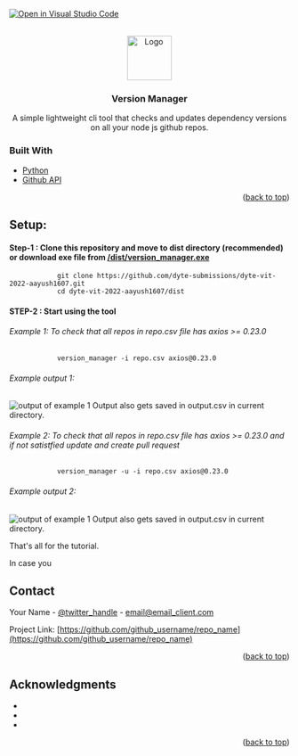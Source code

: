 [![Open in Visual Studio Code](https://classroom.github.com/assets/open-in-vscode-c66648af7eb3fe8bc4f294546bfd86ef473780cde1dea487d3c4ff354943c9ae.svg)](https://classroom.github.com/online_ide?assignment_repo_id=7950853&assignment_repo_type=AssignmentRepo)
<div id="top"></div>

<!-- PROJECT SHIELDS -->
<!--
*** I'm using markdown "reference style" links for readability.
*** Reference links are enclosed in brackets [ ] instead of parentheses ( ).
*** See the bottom of this document for the declaration of the reference variables
*** for contributors-url, forks-url, etc. This is an optional, concise syntax you may use.
*** https://www.markdownguide.org/basic-syntax/#reference-style-links
-->

<!-- PROJECT LOGO -->
<br />
<div align="center">
  <a href="https://github.com/dyte-submissions/dyte-vit-2022-aayush1607">
    <img src="images/logo.png" alt="Logo" width="80" height="80">
  </a>

<h3 align="center">Version Manager</h3>

  <p align="center">
    A simple lightweight cli tool that checks and updates dependency versions on all your node js github repos.
    <br />
  </p>
</div>

### Built With

* [Python](https://www.python.org/)
* [Github API](https://docs.github.com/en/rest)

<p align="right">(<a href="#top">back to top</a>)</p>

## Setup:
#### Step-1 : Clone this repository and move to dist directory (recommended) or download exe file from [/dist/version_manager.exe](https://github.com/dyte-submissions/dyte-vit-2022-aayush1607/blob/main/dist/version_manager.exe)
```
            git clone https://github.com/dyte-submissions/dyte-vit-2022-aayush1607.git
            cd dyte-vit-2022-aayush1607/dist
```
#### STEP-2 : Start using the tool
  ###### Example 1: To check that all repos in repo.csv file has axios >= 0.23.0
```
            version_manager -i repo.csv axios@0.23.0
```
  ###### Example output 1:
  <img src="images/output1.jpg" alt="output of example 1">
  Output also gets saved in output.csv in current directory.

  ###### Example 2: To check that all repos in repo.csv file has axios >= 0.23.0 and if not satistfied update and create pull request
```
            version_manager -u -i repo.csv axios@0.23.0
```
  ###### Example output 2:
  <img src="images/output2.jpg" alt="output of example 1">
  Output also gets saved in output.csv in current directory.

That's all for the tutorial.

In case you 
<!-- CONTACT -->
## Contact

Your Name - [@twitter_handle](https://twitter.com/twitter_handle) - email@email_client.com

Project Link: [https://github.com/github_username/repo_name](https://github.com/github_username/repo_name)

<p align="right">(<a href="#top">back to top</a>)</p>



<!-- ACKNOWLEDGMENTS -->
## Acknowledgments

* []()
* []()
* []()

<p align="right">(<a href="#top">back to top</a>)</p>



<!-- MARKDOWN LINKS & IMAGES -->
<!-- https://www.markdownguide.org/basic-syntax/#reference-style-links -->
[contributors-shield]: https://img.shields.io/github/contributors/github_username/repo_name.svg?style=for-the-badge
[contributors-url]: https://github.com/github_username/repo_name/graphs/contributors
[forks-shield]: https://img.shields.io/github/forks/github_username/repo_name.svg?style=for-the-badge
[forks-url]: https://github.com/github_username/repo_name/network/members
[stars-shield]: https://img.shields.io/github/stars/github_username/repo_name.svg?style=for-the-badge
[stars-url]: https://github.com/github_username/repo_name/stargazers
[issues-shield]: https://img.shields.io/github/issues/github_username/repo_name.svg?style=for-the-badge
[issues-url]: https://github.com/github_username/repo_name/issues
[license-shield]: https://img.shields.io/github/license/github_username/repo_name.svg?style=for-the-badge
[license-url]: https://github.com/github_username/repo_name/blob/master/LICENSE.txt
[linkedin-shield]: https://img.shields.io/badge/-LinkedIn-black.svg?style=for-the-badge&logo=linkedin&colorB=555
[linkedin-url]: https://linkedin.com/in/linkedin_username
[product-screenshot]: images/screenshot.png
